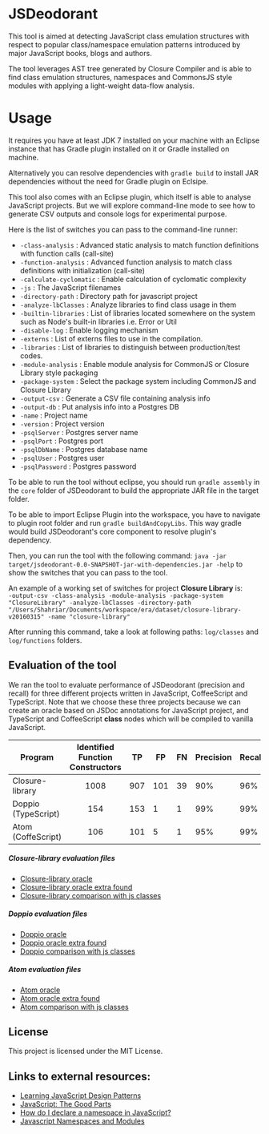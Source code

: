 # JSDeodorant

This tool is aimed at detecting JavaScript class emulation structures with respect to popular class/namespace emulation patterns introduced by major JavaScript books, blogs and authors.

The tool leverages AST tree generated by Closure Compiler and is able to find class emulation structures, namespaces and CommonsJS style modules with applying a light-weight data-flow analysis. 

# Usage
It requires you have at least JDK 7 installed on your machine with an Eclipse instance that has Gradle plugin installed on it or Gradle installed on machine.

Alternatively you can resolve dependencies with `gradle build` to install JAR dependencies without the need for Gradle plugin on Eclsipe.

This tool also comes with an Eclipse plugin, which itself is able to analyse JavaScript projects. But we will explore command-line mode to see how to generate CSV outputs and console logs for experimental purpose.

Here is the list of switches you can pass to the command-line runner:

+ `-class-analysis`             : Advanced static analysis to match function definitions with function calls (call-site)
+ `-function-analysis`          : Advanced function analysis to match class definitions with initialization (call-site)
+ `-calculate-cyclomatic`       : Enable calculation of cyclomatic complexity
+ `-js`                         : The JavaScript filenames
+ `-directory-path`       	     : Directory path for javascript project
+ `-analyze-lbClasses`          : Analyze libraries to find class usage in them
+ `-builtin-libraries` 	    	 : List of libraries located somewhere on the system such as Node's built-in libraries i.e. Error or Util
+ `-disable-log`                : Enable logging mechanism
+ `-externs`          		    	 : List of externs files to use in the compilation.
+ `-libraries`                  : List of libraries to distinguish between production/test codes.
+ `-module-analysis`            : Enable module analysis for CommonJS or Closure Library style packaging
+ `-package-system`             : Select the package system including CommonJS and Closure Library
+ `-output-csv`                 : Generate a CSV file containing analysis info
+ `-output-db`                  : Put analysis info into a Postgres DB
+ `-name`                       : Project name
+ `-version`                    : Project version
+ `-psqlServer`                 : Postgres server name
+ `-psqlPort`                   : Postgres port
+ `-psqlDbName`                 : Postgres database name
+ `-psqlUser`                   : Postgres user
+ `-psqlPassword`               : Postgres password

To be able to run the tool without eclipse, you should run `gradle assembly` in the `core` folder of JSDeodorant to build the appropriate JAR file in the target folder.

To be able to import Eclipse Plugin into the workspace, you have to navigate to plugin root folder and run `gradle buildAndCopyLibs`. This way gradle would build JSDeodorant's core component to resolve plugin's dependency.

Then, you can run the tool with the following command:
`java -jar target/jsdeodorant-0.0-SNAPSHOT-jar-with-dependencies.jar -help` to show the switches that you can pass to the tool.

An example of a working set of switches for project **Closure Library** is:
<br />
`
-output-csv -class-analysis -module-analysis -package-system "ClosureLibrary" -analyze-lbClasses
-directory-path "/Users/Shahriar/Documents/workspace/era/dataset/closure-library-v20160315"
-name "closure-library"
`

After running this command, take a look at following paths: `log/classes` and `log/functions` folders.

## Evaluation of the tool
We ran the tool to evaluate performance of JSDeodorant (precision and recall) for three different projects written in JavaScript, CoffeeScript and TypeScript. Note that we choose these three projects because we can create an oracle based on JSDoc annotations for JavaScript project, and TypeScript and CoffeeScript **class** nodes which will be compiled to vanilla JavaScript.

| Program        | Identified Function Constructors           | TP  | FP  | FN | Precision | Recall |
| -------------- |:------------------------------------------:| :--:| --- | --- | --------- | ------ |
| Closure-library| 1008 | 907 | 101 | 39 | 90% | 96% |
| Doppio (TypeScript)     | 154      |   153 | 1 | 1 | 99% | 99% |
| Atom (CoffeScript) | 106      |    101 | 5 | 1 | 95% | 99% |

##### Closure-library evaluation files
* [Closure-library oracle](http://htmlpreview.github.io/?https://raw.githubusercontent.com/sshishe/jsdeodorant-evaluation/master/evaluation/closure-oracle.htm)
* [Closure-library oracle extra found](http://htmlpreview.github.io/?https://raw.githubusercontent.com/sshishe/jsdeodorant-evaluation/master/evaluation/closure-extras.htm)
* [Closure-library comparison with js classes](http://htmlpreview.github.io/?https://raw.githubusercontent.com/sshishe/jsdeodorant-evaluation/master/evaluation/closure-comparison.htm)

##### Doppio evaluation files
* [Doppio oracle](http://htmlpreview.github.io/?https://raw.githubusercontent.com/sshishe/jsdeodorant-evaluation/master/evaluation/doppio-oracle.htm)
* [Doppio oracle extra found](http://htmlpreview.github.io/?https://raw.githubusercontent.com/sshishe/jsdeodorant-evaluation/master/evaluation/doppio-extras.htm)
* [Doppio comparison with js classes](http://htmlpreview.github.io/?https://raw.githubusercontent.com/sshishe/jsdeodorant-evaluation/master/evaluation/doppio-comparison.htm)

##### Atom evaluation files
* [Atom oracle](http://htmlpreview.github.io/?https://raw.githubusercontent.com/sshishe/jsdeodorant-evaluation/master/evaluation/atom-oracle.htm)
* [Atom oracle extra found](http://htmlpreview.github.io/?https://raw.githubusercontent.com/sshishe/jsdeodorant-evaluation/master/evaluation/atom-extra.htm)
* [Atom comparison with js classes](http://htmlpreview.github.io/?https://raw.githubusercontent.com/sshishe/jsdeodorant-evaluation/master/evaluation/atom-comparison.htm)



## License
This project is licensed under the MIT License.

## Links to external resources:
* [Learning JavaScript Design Patterns][1]
* [JavaScript: The Good Parts][2]
* [How do I declare a namespace in JavaScript?][3]
* [Javascript Namespaces and Modules][4]

[1]: http://shop.oreilly.com/product/0636920025832.do
[2]: http://shop.oreilly.com/product/9780596517748.do
[3]: http://stackoverflow.com/questions/881515/how-do-i-declare-a-namespace-in-javascript.
[4]: https://www.kenneth-truyers.net/2013/04/27/javascript-namespaces-and-modules/
